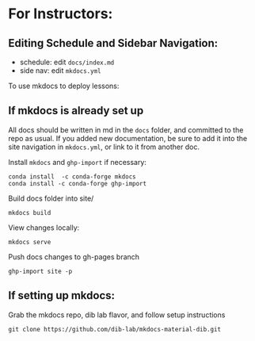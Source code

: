 # For Instructors:


## Editing Schedule and Sidebar Navigation:

 * schedule: edit `docs/index.md`
 * side nav: edit `mkdocs.yml`

To use mkdocs to deploy lessons:

## If mkdocs is already set up

All docs should be written in md in the `docs` folder,
and committed to the repo as usual. If you added new 
documentation, be sure to add it into the site navigation 
in `mkdocs.yml`, or link to it from another doc.

Install `mkdocs` and `ghp-import` if necessary:
```
conda install  -c conda-forge mkdocs
conda install -c conda-forge ghp-import
```

Build docs folder into site/

```
mkdocs build
```

View changes locally:
```
mkdocs serve
```

Push docs changes to gh-pages branch
```
ghp-import site -p
```


## If setting up mkdocs:

Grab the mkdocs repo, dib lab flavor, and follow setup instructions
```
git clone https://github.com/dib-lab/mkdocs-material-dib.git
```

